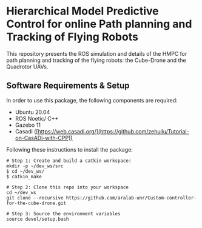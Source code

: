 # Hierarchical Model Predictive Control for online Path planning and Tracking of Flying Robots

This repository presents the ROS simulation and details of the HMPC for path planning and tracking of the flying robots: the Cube-Drone and the Quadrotor UAVs.

## Software Requirements & Setup

In order to use this package, the following components are required:

- Ubuntu 20.04
- ROS Noetic/ C++
- Gazebo 11
- Casadi ([https://web.casadi.org/](https://github.com/zehuilu/Tutorial-on-CasADi-with-CPP))

Following these instructions to install the package:

```shell
# Step 1: Create and build a catkin workspace:
mkdir -p ~/dev_ws/src
$ cd ~/dev_ws/
$ catkin_make

# Step 2: Clone this repo into your workspace
cd ~/dev_ws
git clone --recursive https://github.com/aralab-unr/Custom-controller-for-the-cube-drone.git

# Step 3: Source the environment variables
source devel/setup.bash
```
